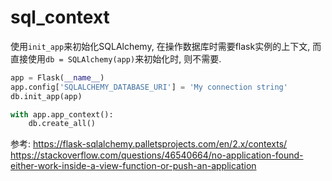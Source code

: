 # sql_context



使用`init_app`来初始化SQLAlchemy, 在操作数据库时需要flask实例的上下文, 而直接使用`db = SQLAlchemy(app)`来初始化时, 则不需要.

```python
app = Flask(__name__)
app.config['SQLALCHEMY_DATABASE_URI'] = 'My connection string'
db.init_app(app)

with app.app_context():
    db.create_all()
```

参考:
https://flask-sqlalchemy.palletsprojects.com/en/2.x/contexts/
https://stackoverflow.com/questions/46540664/no-application-found-either-work-inside-a-view-function-or-push-an-application